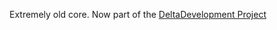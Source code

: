 Extremely old core. Now part of the [DeltaDevelopment Project](https://github.com/delta-development)
